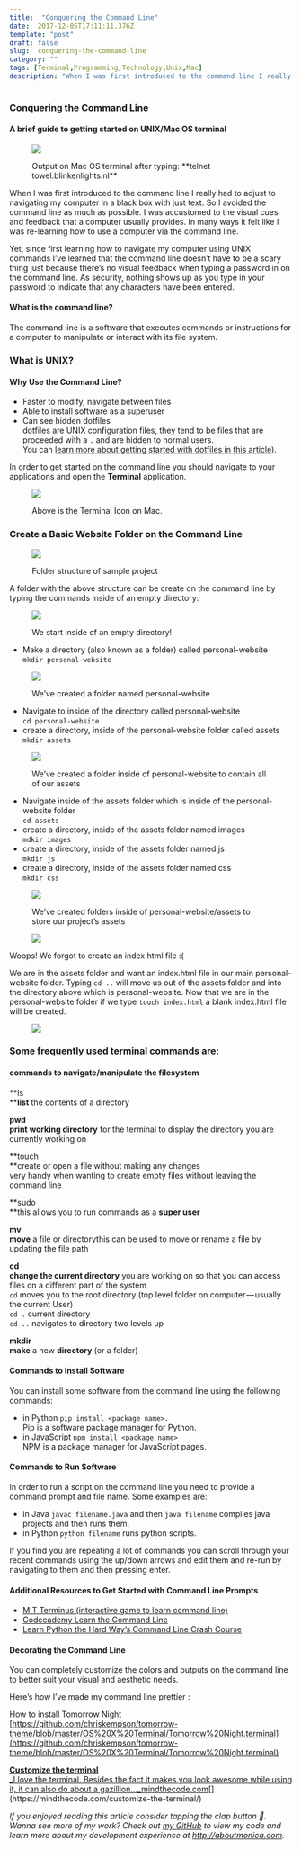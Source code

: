 ```yaml
---
title:  "Conquering the Command Line"
date:  2017-12-05T17:11:11.376Z
template: "post"
draft: false
slug:  conquering-the-command-line
category: ""
tags: [Terminal,Programming,Technology,Unix,Mac]
description: "When I was first introduced to the command line I really had to adjust to navigating my computer in a black box with just text. So I avoided the command line as much as possible. I was accustomed to…"
---
```


### Conquering the Command Line

#### A brief guide to getting started on UNIX/Mac OS terminal

<figure>

![](/media/conquering-the-command-line-0.png)

<figcaption>Output on Mac OS terminal after typing: **telnet towel.blinkenlights.nl**</figcaption></figure>

When I was first introduced to the command line I really had to adjust to navigating my computer in a black box with just text. So I avoided the command line as much as possible. I was accustomed to the visual cues and feedback that a computer usually provides. In many ways it felt like I was re-learning how to use a computer via the command line.

Yet, since first learning how to navigate my computer using UNIX commands I’ve learned that the command line doesn’t have to be a scary thing just because there’s no visual feedback when typing a password in on the command line. As security, nothing shows up as you type in your password to indicate that any characters have been entered.

#### What is the command line?

The command line is a software that executes commands or instructions for a computer to manipulate or interact with its file system.

### What is UNIX?

#### Why Use the Command Line?

*   Faster to modify, navigate between files
*   Able to install software as a superuser
*   Can see hidden dotfiles  
    dotfiles are UNIX configuration files, they tend to be files that are proceeded with a `.` and are hidden to normal users.  
    You can [learn more about getting started with dotfiles in this article](https://medium.com/@webprolific/getting-started-with-dotfiles-43c3602fd789)).

In order to get started on the command line you should navigate to your applications and open the **Terminal** application.

<figure>

![](/media/conquering-the-command-line-1.png)

<figcaption>Above is the Terminal Icon on Mac.</figcaption></figure>

### Create a Basic Website Folder on the Command Line

<figure>

![](/media/conquering-the-command-line-2.png)

<figcaption>Folder structure of sample project</figcaption></figure>

A folder with the above structure can be create on the command line by typing the commands inside of an empty directory:

<figure>

![](/media/conquering-the-command-line-3.png)

<figcaption>We start inside of an empty directory!</figcaption></figure>

*   Make a directory (also known as a folder) called personal-website  
    `mkdir personal-website`

<figure>

![](/media/conquering-the-command-line-4.png)

<figcaption>We’ve created a folder named personal-website</figcaption></figure>

*   Navigate to inside of the directory called personal-website  
    `cd personal-website`
*   create a directory, inside of the personal-website folder called assets  
    `mkdir assets`

<figure>

![](/media/conquering-the-command-line-5.png)

<figcaption>We’ve created a folder inside of personal-website to contain all of our assets</figcaption></figure>

*   Navigate inside of the assets folder which is inside of the personal-website folder  
    `cd assets`
*   create a directory, inside of the assets folder named images  
    `mdkir images`
*   create a directory, inside of the assets folder named js  
    `mkdir js`
*   create a directory, inside of the assets folder named css  
    `mkdir css`

<figure>

![](/media/conquering-the-command-line-6.png)

<figcaption>We’ve created folders inside of personal-website/assets to store our project’s assets</figcaption></figure><figure>

![](/media/conquering-the-command-line-7.png)

</figure>

Woops! We forgot to create an index.html file :(

We are in the assets folder and want an index.html file in our main personal-website folder. Typing `cd ..` will move us out of the assets folder and into the directory above which is personal-website. Now that we are in the personal-website folder if we type `touch index.html` a blank index.html file will be created.

<figure>

![](/media/conquering-the-command-line-8.png)

</figure>

### Some frequently used terminal commands are:

#### commands to navigate/manipulate the filesystem

**ls  
****list** the contents of a directory

**pwd  
print working directory** for the terminal to display the directory you are currently working on

**touch   
**create or open a file without making any changes  
very handy when wanting to create empty files without leaving the command line

**sudo   
**this allows you to run commands as a **super user**

**mv   
move** a file or directorythis can be used to move or rename a file by updating the file path

**cd**   
**change the current directory** you are working on so that you can access files on a different part of the system  
`cd` moves you to the root directory (top level folder on computer — usually the current User)  
`cd .` current directory   
`cd ..` navigates to directory two levels up

**mkdir**   
**make** a new **directory** (or a folder)

#### **Commands to Install Software**

You can install some software from the command line using the following commands:

*   in Python `pip install <package name>.`   
    Pip is a software package manager for Python.
*   in JavaScript `npm install <package name>`   
    NPM is a package manager for JavaScript pages.

#### Commands to Run Software

In order to run a script on the command line you need to provide a command prompt and file name. Some examples are:

*   in Java `javac filename.java` and then `java filename` compiles java projects and then runs them.
*   in Python `python filename` runs python scripts.

If you find you are repeating a lot of commands you can scroll through your recent commands using the up/down arrows and edit them and re-run by navigating to them and then pressing enter.

#### Additional Resources to Get Started with Command Line Prompts

*   [MIT Terminus (interactive game to learn command line)](http://web.mit.edu/mprat/Public/web/Terminus/Web/main.html)
*   [Codecademy Learn the Command Line](https://www.codecademy.com/learn/learn-the-command-line)
*   [Learn Python the Hard Way’s Command Line Crash Course](https://learnpythonthehardway.org/book/appendixa.html)

#### Decorating the Command Line

You can completely customize the colors and outputs on the command line to better suit your visual and aesthetic needs.

Here’s how I’ve made my command line prettier :

How to install Tomorrow Night  
[https://github.com/chriskempson/tomorrow-theme/blob/master/OS%20X%20Terminal/Tomorrow%20Night.terminal](https://github.com/chriskempson/tomorrow-theme/blob/master/OS%20X%20Terminal/Tomorrow%20Night.terminal)

[**Customize the terminal**  
_I love the terminal. Besides the fact it makes you look awesome while using it, it can also do about a gazillion…_mindthecode.com](https://mindthecode.com/customize-the-terminal/ "https://mindthecode.com/customize-the-terminal/")[](https://mindthecode.com/customize-the-terminal/)

_If you enjoyed reading this article consider tapping the clap button 👏. Wanna see more of my work? Check out_ [_my GitHub_](https://github.com/M0nica/) _to view my code and learn more about my development experience at_ [_http://aboutmonica.com_](http://aboutmonica.com)_._